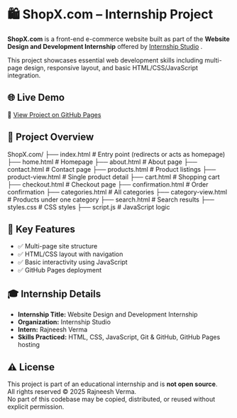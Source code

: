 # 🛍️ ShopX.com – Internship Project

**ShopX.com** is a front-end e-commerce website built as part of the **Website Design and Development Internship** offered by [Internship Studio](https://internshipstudio.com) .

This project showcases essential web development skills including multi-page design, responsive layout, and basic HTML/CSS/JavaScript integration.

## 🌐 Live Demo

🔗 [View Project on GitHub Pages](https://rajneeshvrma.github.io/ShopX.com/)

## 📁 Project Overview

ShopX.com/
├── index.html # Entry point (redirects or acts as homepage)
├── home.html # Homepage
├── about.html # About page
├── contact.html # Contact page
├── products.html # Product listings
├── product-view.html # Single product detail
├── cart.html # Shopping cart
├── checkout.html # Checkout page
├── confirmation.html # Order confirmation
├── categories.html # All categories
├── category-view.html # Products under one category
├── search.html # Search results
├── styles.css # CSS styles
├── script.js # JavaScript logic


## 🚀 Key Features

- ✅ Multi-page site structure
- ✅ HTML/CSS layout with navigation
- ✅ Basic interactivity using JavaScript
- ✅ GitHub Pages deployment

## 🎓 Internship Details

- **Internship Title:** Website Design and Development Internship  
- **Organization:** Internship Studio  
- **Intern:** Rajneesh Verma  
- **Skills Practiced:** HTML, CSS, JavaScript, Git & GitHub, GitHub Pages hosting

## ⚠️ License

This project is part of an educational internship and is **not open source**.  
All rights reserved © 2025 Rajneesh Verma.  
No part of this codebase may be copied, distributed, or reused without explicit permission.


